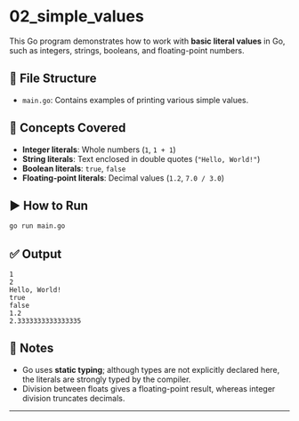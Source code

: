 # 02_simple_values

This Go program demonstrates how to work with **basic literal values** in Go, such as integers, strings, booleans, and floating-point numbers.

## 📄 File Structure

- `main.go`: Contains examples of printing various simple values.

## 🧠 Concepts Covered

- **Integer literals**: Whole numbers (`1`, `1 + 1`)
- **String literals**: Text enclosed in double quotes (`"Hello, World!"`)
- **Boolean literals**: `true`, `false`
- **Floating-point literals**: Decimal values (`1.2`, `7.0 / 3.0`)

## ▶️ How to Run

```bash
go run main.go
```

## ✅ Output

```
1
2
Hello, World!
true
false
1.2
2.3333333333333335
```

## 📌 Notes

- Go uses **static typing**; although types are not explicitly declared here, the literals are strongly typed by the compiler.
- Division between floats gives a floating-point result, whereas integer division truncates decimals.

---
